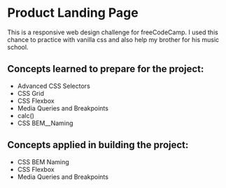 # Product Landing Page

This is a responsive web design challenge for freeCodeCamp. I used this chance to practice with vanilla css and also help my brother for his music school.

## Concepts learned to prepare for the project:

* Advanced CSS Selectors
* CSS Grid
* CSS Flexbox
* Media Queries and Breakpoints
* calc()
* CSS BEM__Naming

## Concepts applied in building the project:
* CSS BEM Naming
* CSS Flexbox
* Media Queries and Breakpoints